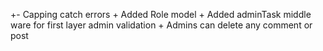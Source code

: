 \+- Capping catch errors
\+ Added Role model
\+ Added adminTask middle ware for first layer admin validation
\+ Admins can delete any comment or post